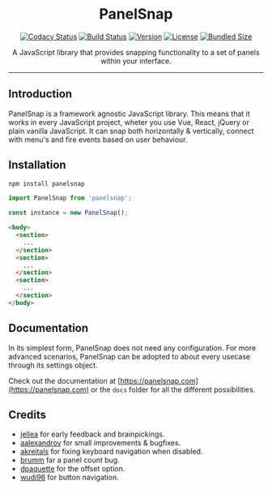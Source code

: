 <h1 align="center">PanelSnap</h1>

<p align="center">
  <a href="https://www.codacy.com/app/guidobouman/panelsnap"><img src="https://api.codacy.com/project/badge/Grade/c90e8be4cc2e4931b0f280273f54cb30" alt="Codacy Status"></a>
  <a href="https://travis-ci.org/guidobouman/panelsnap"><img src="https://travis-ci.org/guidobouman/panelsnap.svg?branch=develop" alt="Build Status"></a>
  <a href="https://www.npmjs.com/package/panelsnap"><img src="https://img.shields.io/npm/v/panelsnap.svg?sanitize=true" alt="Version"></a>
  <a href="https://www.npmjs.com/package/panelsnap"><img src="https://img.shields.io/npm/l/panelsnap.svg?sanitize=true" alt="License"></a>
  <a href="https://bundlephobia.com/result?p=panelsnap"><img src="https://img.shields.io/bundlephobia/min/panelsnap.svg?sanitize=true" alt="Bundled Size"></a>
</p>

<p align="center">
  A JavaScript library that provides snapping functionality to a set of panels within your interface.
</p>

---

## Introduction

PanelSnap is a framework agnostic JavaScript library. This means that it works in every JavaScript project, wheter you use Vue, React, jQuery or plain vanilla JavaScript. It can snap both horizontally & vertically, connect with menu's and fire events based on user behaviour.

## Installation

```bash
npm install panelsnap
```

```js
import PanelSnap from 'panelsnap';

const instance = new PanelSnap();
```

```html
<body>
  <section>
    ...
  </section>
  <section>
    ...
  </section>
  <section>
    ...
  </section>
</body>
```

## Documentation

In its simplest form, PanelSnap does not need any configuration. For more advanced scenarios, PanelSnap can be adopted to about every usecase through its settings object.

Check out the documentation at [https://panelsnap.com](https://panelsnap.com) or the `docs` folder for all the different possibilities.

## Credits

- [jellea](https://github.com/jellea) for early feedback and brainpickings.
- [aalexandrov](https://github.com/aalexandrov) for small improvements & bugfixes.
- [akreitals](https://github.com/akreitals) for fixing keyboard navigation when disabled.
- [brumm](https://github.com/brumm) far a panel count bug.
- [dpaquette](https://github.com/dpaquette) for the offset option.
- [wudi96](https://github.com/wudi96) for button navigation.
